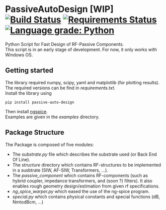 # PassiveAutoDesign [WIP] [![Build Status](https://ci.appveyor.com/api/projects/status/32r7s2skrgm9ubva/branch/master?svg=true)](https://ci.appveyor.com/project/Patarimi/passiveautodesign) [![Requirements Status](https://requires.io/github/Patarimi/PassiveAutoDesign/requirements.svg?branch=master)](https://requires.io/github/Patarimi/PassiveAutoDesign/requirements/?branch=master) [![Language grade: Python](https://img.shields.io/lgtm/grade/python/g/Patarimi/PassiveAutoDesign.svg?logo=lgtm&logoWidth=18)](https://lgtm.com/projects/g/Patarimi/PassiveAutoDesign/context:python)
Python Script for Fast Design of RF-Passive Components.\
This script is in an early stage of development. For now, it only works with Windows OS.

Getting started
----
The library required numpy, scipy, yaml and matplotlib (for plotting results). The required versions can be find in _requirements.txt_.\
Install the library using
```
pip install passive-auto-design
```
Then install [ngspice](http://ngspice.sourceforge.net/download.html).\
Examples are given in the _examples_ directory.

Package Structure
----
The Package is composed of five modules:

- The _substrate.py_ file which describes the substrate used (or Back End Of Line).
- The _structure_ directory which contains RF-structures to be implemented in a susbtrate (SIW, AF-SIW, Transformers, ...).
- The _passive_component_ which contains RF-components (such as hybrid coupler, impedance transformers, and (soon ?) filters). It also enables rough geometry design/estimation from given rf specifications.
- _ng_spice_warper.py_ which eased the use of the ng-spice program.
- _special.py_ which contains physical constants and special functions (dB, NmtodBcm, ...)
